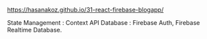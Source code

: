 https://hasanakoz.github.io/31-react-firebase-blogapp/


State Management : Context API
Database : Firebase Auth, Firebase Realtime Database.
